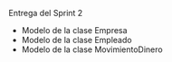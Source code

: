 Entrega del Sprint 2
- Modelo de la clase Empresa
- Modelo de la clase Empleado
- Modelo de la clase MovimientoDinero
